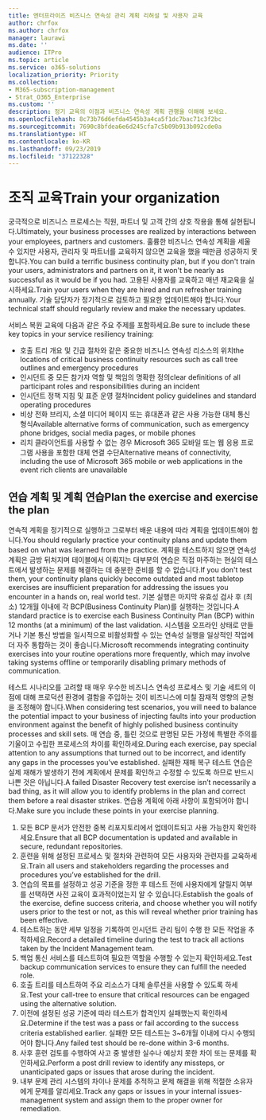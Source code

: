 ```yaml
---
title: 엔터프라이즈 비즈니스 연속성 관리 계획 리허설 및 사용자 교육
author: chrfox
ms.author: chrfox
manager: laurawi
ms.date: ''
audience: ITPro
ms.topic: article
ms.service: o365-solutions
localization_priority: Priority
ms.collection:
- M365-subscription-management
- Strat_O365_Enterprise
ms.custom: ''
description: 정기 교육의 이점과 비즈니스 연속성 계획 관행을 이해해 보세요.
ms.openlocfilehash: 8c73b76d6efda4545b3a4ca5f1dc7bac71c3f2bc
ms.sourcegitcommit: 7690c8bfdea6e6d245cfa7c5b09b913b092cde0a
ms.translationtype: HT
ms.contentlocale: ko-KR
ms.lasthandoff: 09/23/2019
ms.locfileid: "37122328"
---
```

# <a name="train-your-organization"></a><span data-ttu-id="a87ee-103">조직 교육</span><span class="sxs-lookup"><span data-stu-id="a87ee-103">Train your organization</span></span>

<span data-ttu-id="a87ee-104">궁극적으로 비즈니스 프로세스는 직원, 파트너 및 고객 간의 상호 작용을 통해 실현됩니다.</span><span class="sxs-lookup"><span data-stu-id="a87ee-104">Ultimately, your business processes are realized by interactions between your employees, partners and customers.</span></span> <span data-ttu-id="a87ee-105">훌륭한 비즈니스 연속성 계획을 세울 수 있지만 사용자, 관리자 및 파트너를 교육하지 않으면 교육을 했을 때만큼 성공하지 못합니다.</span><span class="sxs-lookup"><span data-stu-id="a87ee-105">You can build a terrific business continuity plan, but if you don't train your users, administrators and partners on it, it won't be nearly as successful as it would be if you had.</span></span> <span data-ttu-id="a87ee-106">고용된 사용자를 교육하고 매년 재교육을 실시하세요.</span><span class="sxs-lookup"><span data-stu-id="a87ee-106">Train your users when they are hired and run refresher training annually.</span></span>
<span data-ttu-id="a87ee-107">기술 담당자가 정기적으로 검토하고 필요한 업데이트해야 합니다.</span><span class="sxs-lookup"><span data-stu-id="a87ee-107">Your technical staff should regularly review and make the necessary updates.</span></span>

<span data-ttu-id="a87ee-108">서비스 복원 교육에 다음과 같은 주요 주제를 포함하세요.</span><span class="sxs-lookup"><span data-stu-id="a87ee-108">Be sure to include these key topics in your service resiliency training:</span></span>

- <span data-ttu-id="a87ee-109">호출 트리 개요 및 긴급 절차와 같은 중요한 비즈니스 연속성 리소스의 위치</span><span class="sxs-lookup"><span data-stu-id="a87ee-109">the locations of critical business continuity resources such as call tree outlines and emergency procedures</span></span>
- <span data-ttu-id="a87ee-110">인시던트 중 모든 참가자 역할 및 책임의 명확한 정의</span><span class="sxs-lookup"><span data-stu-id="a87ee-110">clear definitions of all participant roles and responsibilities during an incident</span></span>
- <span data-ttu-id="a87ee-111">인시던트 정책 지침 및 표준 운영 절차</span><span class="sxs-lookup"><span data-stu-id="a87ee-111">Incident policy guidelines and standard operating procedures</span></span>
- <span data-ttu-id="a87ee-112">비상 전화 브리지, 소셜 미디어 페이지 또는 휴대폰과 같은 사용 가능한 대체 통신 형식</span><span class="sxs-lookup"><span data-stu-id="a87ee-112">Available alternative forms of communication, such as emergency phone bridges, social media pages, or mobile phones</span></span>
- <span data-ttu-id="a87ee-113">리치 클라이언트를 사용할 수 없는 경우 Microsoft 365 모바일 또는 웹 응용 프로그램 사용을 포함한 대체 연결 수단</span><span class="sxs-lookup"><span data-stu-id="a87ee-113">Alternative means of connectivity, including the use of Microsoft 365 mobile or web applications in the event rich clients are unavailable</span></span>

## <a name="plan-the-exercise-and-exercise-the-plan"></a><span data-ttu-id="a87ee-114">연습 계획 및 계획 연습</span><span class="sxs-lookup"><span data-stu-id="a87ee-114">Plan the exercise and exercise the plan</span></span>

<span data-ttu-id="a87ee-115">연속적 계획을 정기적으로 실행하고 그로부터 배운 내용에 따라 계획을 업데이트해야 합니다.</span><span class="sxs-lookup"><span data-stu-id="a87ee-115">You should regularly practice your continuity plans and update them based on what was learned from the practice.</span></span> <span data-ttu-id="a87ee-116">계획을 테스트하지 않으면 연속성 계획은 금방 뒤처지며 테이블에서 이뤄지는 대부분의 연습은 직접 마주하는 현실의 테스트에서 발생하는 문제를 해결하는 데 충분한 준비를 할 수 없습니다.</span><span class="sxs-lookup"><span data-stu-id="a87ee-116">If you don't test them, your continuity plans quickly become outdated and most tabletop exercises are insufficient preparation for addressing the issues you encounter in a hands on, real world test.</span></span> <span data-ttu-id="a87ee-117">기본 실행은 마지막 유효성 검사 후 (최소) 12개월 이내에 각 BCP(Business Continuity Plan)를 실행하는 것입니다.</span><span class="sxs-lookup"><span data-stu-id="a87ee-117">A standard practice is to exercise each Business Continuity Plan (BCP) within 12 months (at a minimum) of the last validation.</span></span> <span data-ttu-id="a87ee-118">시스템을 오프라인 상태로 만들거나 기본 통신 방법을 일시적으로 비활성화할 수 있는 연속성 실행을 일상적인 작업에 더 자주 통합하는 것이 좋습니다.</span><span class="sxs-lookup"><span data-stu-id="a87ee-118">Microsoft recommends integrating continuity exercises into your routine operations more frequently, which may involve taking systems offline or temporarily disabling primary methods of communication.</span></span>  

<span data-ttu-id="a87ee-119">테스트 시나리오를 고려할 때 매우 우수한 비즈니스 연속성 프로세스 및 기술 세트의 이점에 대해 프로덕션 환경에 결함을 주입하는 것이 비즈니스에 미칠 잠재적 영향의 균형을 조정해야 합니다.</span><span class="sxs-lookup"><span data-stu-id="a87ee-119">When considering test scenarios, you will need to balance the potential impact to your business of injecting faults into your production environment against the benefit of highly polished business continuity processes and skill sets.</span></span>
<span data-ttu-id="a87ee-120">매 연습 중, 틀린 것으로 판명된 모든 가정에 특별한 주의를 기울이고 수립한 프로세스의 차이를 확인하세요.</span><span class="sxs-lookup"><span data-stu-id="a87ee-120">During each exercise, pay special attention to any assumptions that turned out to be incorrect, and identify any gaps in the processes you’ve established.</span></span> <span data-ttu-id="a87ee-121">실패한 재해 복구 테스트 연습은 실제 재해가 발생하기 전에 계획에서 문제를 확인하고 수정할 수 있도록 하므로 반드시 나쁜 것은 아닙니다.</span><span class="sxs-lookup"><span data-stu-id="a87ee-121">A failed Disaster Recovery test exercise isn’t necessarily a bad thing, as it will allow you to identify problems in the plan and correct them before a real disaster strikes.</span></span> <span data-ttu-id="a87ee-122">연습용 계획에 아래 사항이 포함되어야 합니다.</span><span class="sxs-lookup"><span data-stu-id="a87ee-122">Make sure you include these points in your exercise planning.</span></span>

1. <span data-ttu-id="a87ee-123">모든 BCP 문서가 안전한 중복 리포지토리에서 업데이트되고 사용 가능한지 확인하세요.</span><span class="sxs-lookup"><span data-stu-id="a87ee-123">Ensure that all BCP documentation is updated and available in secure, redundant repositories.</span></span>
2. <span data-ttu-id="a87ee-124">훈련을 위해 설정된 프로세스 및 절차와 관련하여 모든 사용자와 관련자를 교육하세요.</span><span class="sxs-lookup"><span data-stu-id="a87ee-124">Train all users and stakeholders regarding the processes and procedures you’ve established for the drill.</span></span>
3. <span data-ttu-id="a87ee-125">연습의 목표를 설정하고 성공 기준을 정한 후 테스트 전에 사용자에게 알릴지 여부를 선택하면 사전 교육이 효과적이었는지 알 수 있습니다.</span><span class="sxs-lookup"><span data-stu-id="a87ee-125">Establish the goals of the exercise, define success criteria, and choose whether you will notify users prior to the test or not, as this will reveal whether prior training has been effective.</span></span>
4. <span data-ttu-id="a87ee-126">테스트하는 동안 세부 일정을 기록하여 인시던트 관리 팀이 수행 한 모든 작업을 추적하세요.</span><span class="sxs-lookup"><span data-stu-id="a87ee-126">Record a detailed timeline during the test to track all actions taken by the Incident Management team.</span></span>
5. <span data-ttu-id="a87ee-127">백업 통신 서비스를 테스트하여 필요한 역할을 수행할 수 있는지 확인하세요.</span><span class="sxs-lookup"><span data-stu-id="a87ee-127">Test backup communication services to ensure they can fulfill the needed role.</span></span>
6. <span data-ttu-id="a87ee-128">호출 트리를 테스트하여 주요 리소스가 대체 솔루션을 사용할 수 있도록 하세요.</span><span class="sxs-lookup"><span data-stu-id="a87ee-128">Test your call-tree to ensure that critical resources can be engaged using the alternative solution.</span></span>
7. <span data-ttu-id="a87ee-129">이전에 설정된 성공 기준에 따라 테스트가 합격인지 실패했는지 확인하세요.</span><span class="sxs-lookup"><span data-stu-id="a87ee-129">Determine if the test was a pass or fail according to the success criteria established earlier.</span></span> <span data-ttu-id="a87ee-130">실패한 모든 테스트는 3~6개월 이내에 다시 수행되어야 합니다.</span><span class="sxs-lookup"><span data-stu-id="a87ee-130">Any failed test should be re-done within 3-6 months.</span></span>
8. <span data-ttu-id="a87ee-131">사후 훈련 검토를 수행하여 사고 중 발생한 실수나 예상치 못한 차이 또는 문제를 확인하세요.</span><span class="sxs-lookup"><span data-stu-id="a87ee-131">Perform a post drill review to identify any missteps, or unanticipated gaps or issues that arose during the incident.</span></span>
9. <span data-ttu-id="a87ee-132">내부 문제 관리 시스템의 차이나 문제를 추적하고 문제 해결을 위해 적절한 소유자에게 문제를 알리세요.</span><span class="sxs-lookup"><span data-stu-id="a87ee-132">Track any gaps or issues in your internal issues-management system and assign them to the proper owner for remediation.</span></span>
